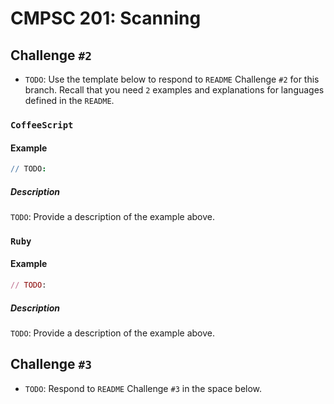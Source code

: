 # CMPSC 201: Scanning

## Challenge `#2`

* `TODO`: Use the template below to respond to `README` Challenge `#2` for this branch. Recall
that you need `2` examples and explanations for languages defined in the `README`.

### `CoffeeScript`

#### Example

```coffeescript
// TODO: 
```

##### Description

`TODO`: Provide a description of the example above.

### `Ruby` 

#### Example

```ruby
// TODO:
```

##### Description

`TODO`: Provide a description of the example above.

## Challenge `#3`

* `TODO`: Respond to `README` Challenge `#3` in the space below.
